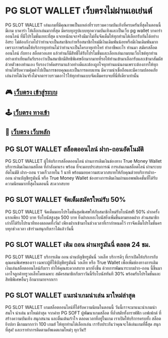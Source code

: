 # PG SLOT WALLET เว็บตรงไม่ผ่านเอเย่นต์
PG SLOT WALLET เล่นเกมที่มีคุณภาพเป็นแหล่งที่รวบรวมความบันเทิงที่ครบครันที่สุดในตอนนี้ มีเกม บาคาร่า ให้เลือกเล่นมากที่สุด มีครบทุกรูปแบบทุกความบันเทิงและเป็นเว็บ pg wallet บาคาร่าออนไลน์ ที่มีโปรโมชั่นเยอะที่สุด แจกหนักแจกจริงมีมาไม่อั้นจัดเต็มให้ทุกท่านได้เลือกรับกันได้อย่างอิสระ ไม่ต้องกังวลไปว่าท่านจะเป็นสมาชิกเก่าหรือสมาชิกใหม่มีเงินเดิมพันน้อยหรือมีเงินเดิมพันมาก เพราะเราพร้อมให้บริการทุกท่านไม่ว่าท่านจะเป็นใครอายุเท่าไหร่ ทำอาชีพอะไร ท่านมา สมัครสล็อตออนไลน์ กับทาง สล็อตวอเลท แล้วท่านก็มีสิทธิ์ได้รับโปรโมชั่นและเลือกเล่นเกมบนเว็บไซต์ทุกท่านอย่างเท่าเทียมกันรับรองว่าเป็นสมาชิกมีสิทธิพิเศษอีกมากมายที่รอให้ท่านเข้ามาเลือกรับและเข้ามาสัมผัสด้วยตัวของท่านเอง รับรองว่าคัดสรรมาแล้วอย่างดีและต้องถูกใจทุกท่านแน่นอนเพราะต้องการให้ทุกท่านได้รับความคุ้มค่าไปเป็นการขอบคุณและเป็นการตอบแทน มีความน่าเชื่อถือและมีความปลอดภัย เล่นง่ายได้เงินจริงไม่จกตารวบรวมเอาไว้ให้ทุกท่านแบบจัดเต็มครบจบที่นี่ทีเดียวเท่านั้น  

## 🎮 [เว็บตรง เข้าสู่ระบบ](https://allwingame.jwallet.link/)
## 🕹️ [เว็บตรง ทางเข้า](https://allwingame.jwallet.link/)
## 🎰 [เว็บตรง เว็บหลัก](https://allwingame.jwallet.link/)

##  PG SLOT WALLET สล็อตออนไลน์ ฝาก-ถอนอัตโนมัติ 

PG SLOT WALLET ผู้ให้บริการสล็อตออนไลน์ ผ่านการเติมเงินช่องทาง True Money Wallet บริการเติมเงินเกมสล็อต ที่กำลังมาแรง พร้อม ที่จะมอบประสบการณ์ การเล่นเกมสล็อตไลน์ ผ่านระบบอัตโนมัติ ฝาก-ถอน รวดเร็วภายใน 1 นาที พร้อมมอบความสะดวกสบายให้กับคุณด้วยบริการฝาก-ถอน ผ่านบัญชีทรูมันนี่ หรือ True Money Wallet ช่องทางการเติมเงินผ่านแอพพลิเคชั่นที่ได้รับความนิยมมากที่สุดในตอนนี้ สะดวกสบาย


##  PG SLOT WALLET จัดเต็มสมัครใหม่รับ 50%

PG SLOT WALLET จัดเต็มมอบโปรโมชั่นสุดพิเศษให้กับสมาชิกใหม่รับโบนัสฟรี 50% ฝากครั้งแรกเพียง 100 บาท รับโบนัสสูงสุด 500 บาท ยิ่งฝากเยอะโบนัสยิ่งเพิ่มขึ้นตามยอดฝาก ส่วนสมาชิกเก่าก็ได้รับโปรนาทีทองตลอดทั้งวัน! เพียงฝากเข้ามาในช่วงเวลาที่เรากำหนดไว้ เราจัดเต็มโปรโมชั่นครบทุกช่วงเวลา เข้าร่วมสนุกกับเราได้แล้ววันนี้


##  PG SLOT WALLET เติม ถอน ผ่านทรูมันนี่ ตลอด 24 ชม.

PG SLOT WALLET บริการเติม ถอน  ผ่านบัญชีทรูมันนี่ วอเล็ท บริการดีๆ ที่เราเปิดให้บริการกับคุณคนพิเศษของเรา เฉพาะผู้ที่ใช้บัญชีทรูมันนี่ วอเล็ท หรือ True Wallet เพื่อเพิ่มช่องทางการเติมเงินเล่นสล็อตออนไลน์กับเรา ทำให้คุณสะดวกสบาย มากยิ่งขึ้น ด้วยการพัฒนาระบบฝาก-ถอน นี้ขึ้นมาเอาใจลูกค้าทรูวอเล็ทโดยเฉพาะ สมัครสมาชิกกับเราวันนี้รับโบนัสทันที 30% พร้อมรับโปรโมชั่นและสิทธิพิเศษอื่นๆ อีกมากมายจากเรา


## PG SLOT WALLET แนะนำเกมน่าเล่น มาใหม่ล่าสุด

PG SLOT WALLET เกมสล็อตออนไลน์ที่ได้รับความนิยมในตอนนี้ วันนี้เราจะมาแนะนำเกมน่าสนใจ น่าเล่น มาใหม่ล่าสุด จากค่าย PG SOFT ผู้พัฒนาเกมสล็อต ที่ล้ำสมัยทั้งกราฟฟิก เอฟเฟกต์ ที่สร้างความบันเทิง สนุกสนาน และตื่นเต้นเร้าใจ ตลอดเวลาที่อยู่ในเกม เราเปิดให้บริการครบทั้ง สล็อต ยิงปลา มีเกมมากกว่า 100 เกมส์ ให้ทุกท่านได้เลือกเล่น เรารับประกันว่าคุณจะได้เล่นเกมที่ดีี่สุด สนุกที่สุด! และเราทำการติดตามอัพเดตเกมใหม่ๆ ทุกวัน!! 